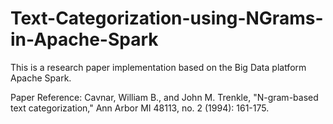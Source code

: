 # Text-Categorization-using-NGrams-in-Apache-Spark
This is a research paper implementation based on the Big Data platform Apache Spark.

Paper Reference: Cavnar, William B., and John M. Trenkle, "N-gram-based text categorization," Ann Arbor MI 48113, no. 2 (1994): 161-175.
